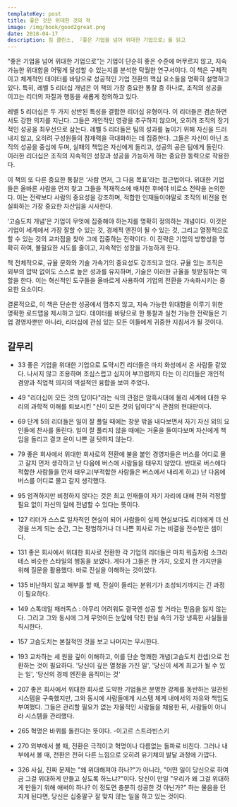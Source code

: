 ```yaml
---
templateKey: post
title: 좋은 것은 위대한 것의 적
image: /img/book/good2great.png
date: 2018-04-17
description: 짐 콜린스, 『좋은 기업을 넘어 위대한 기업으로』를 읽고
---
```


“좋은 기업을 넘어 위대한 기업으로”는 기업이 단순히 좋은 수준에 머무르지 않고, 지속 가능한 위대함을 어떻게 달성할 수 있는지를 분석한 탁월한 연구서이다. 이 책은 구체적이고 체계적인 데이터를 바탕으로 성공적인 기업 전환의 핵심 요소들을 명확히 설명하고 있다. 특히, 레벨 5 리더십 개념은 이 책의 가장 중요한 통찰 중 하나로, 조직의 성공을 이끄는 리더의 자질과 행동을 새롭게 정의하고 있다.

레벨 5 리더십은 두 가지 상반된 특성을 결합한 리더십 유형이다. 이 리더들은 겸손하면서도 강한 의지를 지닌다. 그들은 개인적인 영광을 추구하지 않으며, 오히려 조직의 장기적인 성공을 최우선으로 삼는다. 레벨 5 리더들은 팀의 성과를 높이기 위해 자신을 드러내지 않고, 오히려 구성원들의 잠재력을 극대화하는 데 집중한다. 그들은 자신이 아닌 조직의 성공을 중심에 두며, 실패의 책임은 자신에게 돌리고, 성공의 공은 팀에게 돌린다. 이러한 리더십은 조직의 지속적인 성장과 성공을 가능하게 하는 중요한 동력으로 작용한다.

이 책의 또 다른 중요한 통찰은 ‘사람 먼저, 그 다음 목표’라는 접근법이다. 위대한 기업들은 올바른 사람을 먼저 찾고 그들을 적재적소에 배치한 후에야 비로소 전략을 논의한다. 이는 전략보다 사람의 중요성을 강조하며, 적합한 인재들이야말로 조직의 비전을 현실화하는 가장 중요한 자산임을 시사한다.

‘고슴도치 개념’은 기업이 무엇에 집중해야 하는지를 명확히 정의하는 개념이다. 이것은 기업이 세계에서 가장 잘할 수 있는 것, 경제적 엔진이 될 수 있는 것, 그리고 열정적으로 할 수 있는 것의 교차점을 찾아 그에 집중하는 전략이다. 이 전략은 기업의 방향성을 명확히 하여, 불필요한 시도를 줄이고, 지속적인 성장을 가능하게 한다.

책 전체적으로, 규율 문화와 기술 가속기의 중요성도 강조되고 있다. 규율 있는 조직은 외부의 압박 없이도 스스로 높은 성과를 유지하며, 기술은 이러한 규율을 뒷받침하는 역할을 한다. 이는 혁신적인 도구들을 올바르게 사용하여 기업의 전환을 가속화시키는 중요한 요소이다.

결론적으로, 이 책은 단순한 성공에서 멈추지 않고, 지속 가능한 위대함을 이루기 위한 명확한 로드맵을 제시하고 있다. 데이터를 바탕으로 한 통찰과 실천 가능한 전략들은 기업 경영자뿐만 아니라, 리더십에 관심 있는 모든 이들에게 귀중한 지침서가 될 것이다.

## 갈무리

- 33 좋은 기업을 위대한 기업으로 도약시킨 리더들은 마치 화성에서 온 사람들 같았다. 나서지 않고 조용하며 조심스럽고 심지어 부끄럼까지 타는 이 리더들은 개인적 겸양과 직업적 의지의 역설적인 융합을 보여 주었다.

- 49 "리더십이 모든 것의 답이다"라는 식의 관점은 암흑시대에 물리 세계에 대한 우리의 과학적 이해를 퇴보시킨 "신이 모든 것의 답이다"식 관점의 현대판이다.

- 69 단계 5의 리더들은 일이 잘 풀릴 때에는 창문 밖을 내다보면서 자기 자신 외의 요인들에 찬사를 돌린다. 일이 잘 풀리지 않을 때에는 거울을 들여다보며 자신에게 책임을 돌리고 결코 운이 나쁜 걸 탓하지 않는다.

- 79 좋은 회사에서 위대한 회사로의 전환에 불을 붙인 경영자들은 버스를 어디로 몰고 갈지 먼저 생각하고 난 다음에 버스에 사람들을 태우지 않았다. 반대로 버스에다 적합한 사람들을 먼저 태우고(부적합한 사람들은 버스에서 내리게 하고) 난 다음에 버스를 어디로 몰고 갈지 생각했다.

- 95 엄격하지만 비정하지 않다는 것은 최고 인재들이 자기 자리에 대해 전혀 걱정할 필요 없이 자신의 일에 전념할 수 있다는 뜻이다.

- 127 리더가 스스로 일차적인 현실이 되어 사람들이 실제 현실보다도 리더에게 더 신경을 쓰게 되는 순간, 그는 평범하거나 더 나쁜 회사로 가는 비결을 전수받은 셈이다.

- 131 좋은 회사에서 위대한 회사로 전환한 각 기업의 리더들은 마치 워츨처럼 소크라테스 비슷한 스타일의 행동을 보였다. 게다가 그들은 한 가지, 오로지 한 가지만을 위해 질문을 활용했다. 바로 진실을 이해하는 것이었다.

- 135 비난하지 않고 해부를 할 때, 진실이 들리는 분위기가 조성되기까지는 긴 과정이 필요하다.

- 149 스톡데일 패러독스 : 아무리 어려워도 결국엔 성공 할 거라는 믿음을 잃지 않는다. 그리고 그와 동시에 그게 무엇이든 눈앞에 닥친 현실 속의 가장 냉혹한 사실들을 직시한다.

- 157 고슴도치는 본질적인 것을 보고 나머지는 무시한다.

- 193 교차하는 세 원을 깊이 이해하고, 이를 단순 명쾌한 개념(고슴도치 컨셉)으로 전환하는 것이 필요하다. '당신이 깊은 열정을 가진 일', '당신이 세계 최고가 될 수 있는 일', '당신의 경제 엔진을 움직이는 것'

- 207 좋은 회사에서 위대한 회사로 도약한 기업들은 분명한 강제를 동반하는 일관된 시스템을 구축했지만, 그와 동시에 사람들에게 시스템 체계 내에서의 자유와 책임도 부여했다. 그들은 관리할 필요가 없는 자율적인 사람들을 채용한 뒤, 사람들이 아니라 시스템을 관리했다.

- 265 혁명은 바퀴를 돌린다는 뜻이다. -이고르 스트라빈스키

- 270 외부에서 볼 때, 전환은 극적이고 혁명이나 다름없는 돌파로 비친다. 그러나 내부에서 볼 때, 전환은 전혀 다른 느낌으로 오히려 유기체의 발달 과정에 가깝다.

- 326 사실, 진짜 문제는 "왜 위대해져야 하나?"가 아니라, "어떤 일이 당신으로 하여금 그걸 위대하게 만들고 싶도록 하느냐?"이다. 당신이 만일 "우리가 왜 그걸 위대하게 만들기 위해 애써야 하나? 이 정도면 충분히 성공한 것 아닌가?" 하는 물음을 던지게 된다면, 당신은 십중팔구 잘 맞지 않는 일을 하고 있는 것이다.






    
